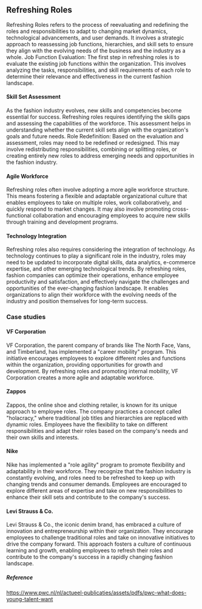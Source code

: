 ﻿## Refreshing Roles

Refreshing Roles refers to the process of reevaluating and redefining the roles and responsibilities to adapt to changing market dynamics, technological advancements, and user demands. It involves a strategic approach to reassessing job functions, hierarchies, and skill sets to ensure they align with the evolving needs of the business and the industry as a whole.  Job Function Evaluation: The first step in refreshing roles is to evaluate the existing job functions within the organization. This involves analyzing the tasks, responsibilities, and skill requirements of each role to determine their relevance and effectiveness in the current fashion landscape.

#### Skill Set Assessment

As the fashion industry evolves, new skills and competencies become essential for success. Refreshing roles requires identifying the skills gaps and assessing the capabilities of the workforce. This assessment helps in understanding whether the current skill sets align with the organization's goals and future needs.  Role Redefinition: Based on the evaluation and assessment, roles may need to be redefined or redesigned. This may involve redistributing responsibilities, combining or splitting roles, or creating entirely new roles to address emerging needs and opportunities in the fashion industry.

#### Agile Workforce

Refreshing roles often involve adopting a more agile workforce structure. This means fostering a flexible and adaptable organizational culture that enables employees to take on multiple roles, work collaboratively, and quickly respond to market changes. It may also involve promoting cross-functional collaboration and encouraging employees to acquire new skills through training and development programs.

#### Technology Integration

Refreshing roles also requires considering the integration of technology. As technology continues to play a significant role in the industry, roles may need to be updated to incorporate digital skills, data analytics, e-commerce expertise, and other emerging technological trends.  By refreshing roles, fashion companies can optimize their operations, enhance employee productivity and satisfaction, and effectively navigate the challenges and opportunities of the ever-changing fashion landscape. It enables organizations to align their workforce with the evolving needs of the industry and position themselves for long-term success.

### Case studies

#### VF Corporation

VF Corporation, the parent company of brands like The North Face, Vans, and Timberland, has implemented a "career mobility" program. This initiative encourages employees to explore different roles and functions within the organization, providing opportunities for growth and development. By refreshing roles and promoting internal mobility, VF Corporation creates a more agile and adaptable workforce.

#### Zappos

Zappos, the online shoe and clothing retailer, is known for its unique approach to employee roles. The company practices a concept called "holacracy," where traditional job titles and hierarchies are replaced with dynamic roles. Employees have the flexibility to take on different responsibilities and adapt their roles based on the company's needs and their own skills and interests.

#### Nike

Nike has implemented a "role agility" program to promote flexibility and adaptability in their workforce. They recognize that the fashion industry is constantly evolving, and roles need to be refreshed to keep up with changing trends and consumer demands. Employees are encouraged to explore different areas of expertise and take on new responsibilities to enhance their skill sets and contribute to the company's success.

#### Levi Strauss & Co.

Levi Strauss & Co., the iconic denim brand, has embraced a culture of innovation and entrepreneurship within their organization. They encourage employees to challenge traditional roles and take on innovative initiatives to drive the company forward. This approach fosters a culture of continuous learning and growth, enabling employees to refresh their roles and contribute to the company's success in a rapidly changing fashion landscape.

##### Reference

https://www.pwc.nl/nl/actueel-publicaties/assets/pdfs/pwc-what-does-young-talent-want


